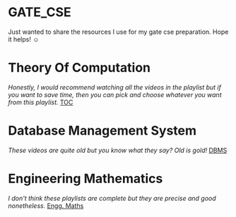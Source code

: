 # GATE_CSE
Just wanted to share the resources I use for my gate cse preparation. Hope it helps! ☺️


# Theory Of Computation
<i>Honestly, I would recommend watching all the videos in the playlist but if you want to save time, then you can pick and choose whatever you want from this playlist.</i>
<a href="https://youtube.com/playlist?list=PLbMVogVj5nJSd25WnSU144ZyGmsqjuKr3&si=TeGiZC-mMTeo_Rvo">TOC</a>

# Database Management System
<i>These videos are quite old but you know what they say? Old is gold!</i>
<a href="https://youtube.com/playlist?list=PLyvBGMFYV3auVdxQ1-88ivNFpmUEy-U3M&si=g_6yuHsuL0XylDwz">DBMS</a>

# Engineering Mathematics
<i>I don't think these playlists are complete but they are precise and good nonetheless.</i>
<a href="https://youtube.com/playlist?list=PLbFukSc6jDrS_mwWkB6YmfW4fc3Pwt8zt&si=Z0oRADrU4e69ph0K">Engg. Maths</a>
